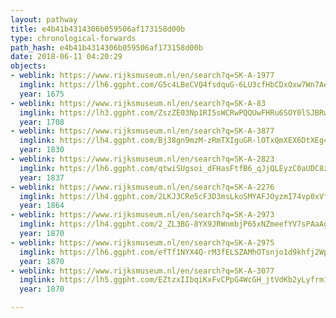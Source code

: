 ```yaml
---
layout: pathway
title: e4b41b4314306b059506af173158d00b
type: chronological-forwards
path_hash: e4b41b4314306b059506af173158d00b
date: 2018-06-11 04:20:29
objects:
- weblink: https://www.rijksmuseum.nl/en/search?q=SK-A-1977
  imglink: https://lh6.ggpht.com/G5c4LBeCVQ4fsdquG-6LU3cfHbCDxOxw7Wn7AeTs_TBWfhTkraDBKFn9wGtHYXHbMzJ2c2NUd_4gdgM9YeTZ6wkFBz9K=s200
  year: 1675
- weblink: https://www.rijksmuseum.nl/en/search?q=SK-A-83
  imglink: https://lh3.ggpht.com/ZszZE03Np1RI5sWCRwPQQUwFHRu6SOY0lSJBRw2EQdn32fvRqvaKa18j7YsjbmLtng3-tBkpn3hujKDjbcFABvTjJvg=s200
  year: 1708
- weblink: https://www.rijksmuseum.nl/en/search?q=SK-A-3877
  imglink: https://lh4.ggpht.com/Bj38gn9mzM-zRmTXIguGR-lOTxQmXEX6DtXEg4iIxDjmkIVQpzTKabuc2ZQjZ65bwUgUZHMwLcY4GwiY8d-oAbbkkg=s200
  year: 1830
- weblink: https://www.rijksmuseum.nl/en/search?q=SK-A-2823
  imglink: https://lh6.ggpht.com/qtwiSUgsoi_dFHasFtfB6_qJjQLEyzC0aUDC8zgJl-o6Dh_3SMzba2eEGlyJ-C9SonjuEgcJpiJsPt0gqaLUF6TaPl8c=s200
  year: 1837
- weblink: https://www.rijksmuseum.nl/en/search?q=SK-A-2276
  imglink: https://lh4.ggpht.com/2LKJ3CRe5cF3D3msLkoSMYAFJOyzmI74vp0xVfa8cWqvHo72zeY-C7Buxunebf_DrScU4RgpYev90gI-qqslJL962yA=s200
  year: 1864
- weblink: https://www.rijksmuseum.nl/en/search?q=SK-A-2973
  imglink: https://lh4.ggpht.com/2_ZL3BG-8YX9JRWnmbjP65xNZmeefYV7sPAaAgAVjgHl5jm0dSLL7JfDHrrPRoHrmlTtYmVXlijFYLZhHGY4vPLAig=s200
  year: 1870
- weblink: https://www.rijksmuseum.nl/en/search?q=SK-A-2975
  imglink: https://lh6.ggpht.com/efTf1NYX4Q-rM3fELSZAMhOTsnjo1d9khfj2Wpz-0MCPExkvabM4JUgLJu66GEf7TXrjoLKCtyz3EAIttoxNSmqhlA=s200
  year: 1870
- weblink: https://www.rijksmuseum.nl/en/search?q=SK-A-3077
  imglink: https://lh5.ggpht.com/EZtzxIIbqiKxFvCPpG4WcGH_jtVdKb2yLyfrm1lDf_Idaw_3bd-9iGRT3ZNPTXimnPD7-fwztDYH8tSJOc2VktEv_6k=s200
  year: 1870

---
```

